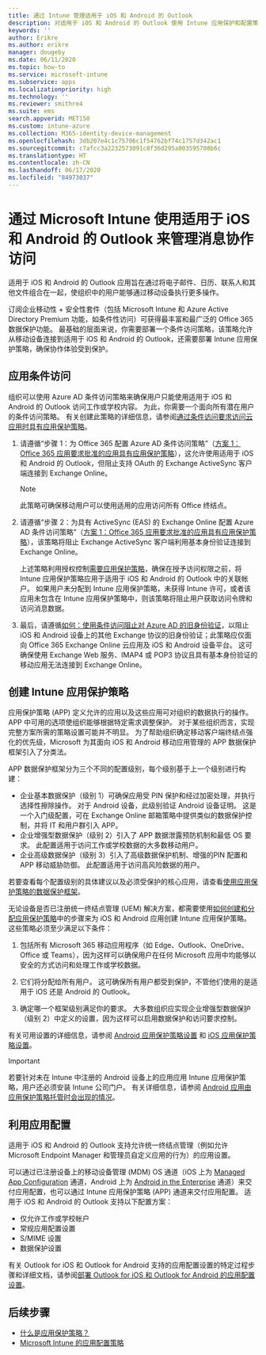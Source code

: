 ```yaml
---
title: 通过 Intune 管理适用于 iOS 和 Android 的 Outlook
description: 对适用于 iOS 和 Android 的 Outlook 使用 Intune 应用保护和配置策略，确保访问团队协作体验时，安全措施始终到位。
keywords: ''
author: Erikre
ms.author: erikre
manager: dougeby
ms.date: 06/11/2020
ms.topic: how-to
ms.service: microsoft-intune
ms.subservice: apps
ms.localizationpriority: high
ms.technology: ''
ms.reviewer: smithre4
ms.suite: ems
search.appverid: MET150
ms.custom: intune-azure
ms.collection: M365-identity-device-management
ms.openlocfilehash: 3db207e4c1c75706c1f54762bf74c1757d342ac1
ms.sourcegitcommit: c7afcc3a2232573091c8f36d295a803595708b6c
ms.translationtype: HT
ms.contentlocale: zh-CN
ms.lasthandoff: 06/17/2020
ms.locfileid: "84973037"
---
```

# <a name="manage-messaging-collaboration-access-by-using-outlook-for-ios-and-android-with-microsoft-intune"></a>通过 Microsoft Intune 使用适用于 iOS 和 Android 的 Outlook 来管理消息协作访问

适用于 iOS 和 Android 的 Outlook 应用旨在通过将电子邮件、日历、联系人和其他文件组合在一起，使组织中的用户能够通过移动设备执行更多操作。

订阅企业移动性 + 安全性套件（包括 Microsoft Intune 和 Azure Active Directory Premium 功能，如条件性访问）可获得最丰富和最广泛的 Office 365 数据保护功能。 最基础的层面来说，你需要部署一个条件访问策略，该策略允许从移动设备连接到适用于 iOS 和 Android 的 Outlook，还需要部署 Intune 应用保护策略，确保协作体验受到保护。

## <a name="apply-conditional-access"></a>应用条件访问
组织可以使用 Azure AD 条件访问策略来确保用户只能使用适用于 iOS 和 Android 的 Outlook 访问工作或学校内容。 为此，你需要一个面向所有潜在用户的条件访问策略。 有关创建此策略的详细信息，请参阅[通过条件访问要求访问云应用时具有应用保护策略](https://docs.microsoft.com/azure/active-directory/conditional-access/app-protection-based-conditional-access)。

1. 请遵循“步骤 1：为 Office 365 配置 Azure AD 条件访问策略”（[方案 1：Office 365 应用要求批准的应用具有应用保护策略](https://docs.microsoft.com/azure/active-directory/conditional-access/app-protection-based-conditional-access#scenario-1-office-365-apps-require-approved-apps-with-app-protection-policies)），这允许使用适用于 iOS 和 Android 的 Outlook，但阻止支持 OAuth 的 Exchange ActiveSync 客户端连接到 Exchange Online。

   > [!NOTE]
   > 此策略可确保移动用户可以使用适用的应用访问所有 Office 终结点。

2. 请遵循“步骤 2：为具有 ActiveSync (EAS) 的 Exchange Online 配置 Azure AD 条件访问策略”（[方案 1：Office 365 应用要求批准的应用具有应用保护策略](https://docs.microsoft.com/azure/active-directory/conditional-access/app-protection-based-conditional-access#scenario-1-office-365-apps-require-approved-apps-with-app-protection-policies)），该策略将阻止 Exchange ActiveSync 客户端利用基本身份验证连接到 Exchange Online。

   上述策略利用授权控制[需要应用保护策略](https://docs.microsoft.com/azure/active-directory/active-directory-conditional-access-technical-reference)，确保在授予访问权限之前，将 Intune 应用保护策略应用于适用于 iOS 和 Android 的 Outlook 中的关联帐户。 如果用户未分配到 Intune 应用保护策略，未获得 Intune 许可，或者该应用未包含在 Intune 应用保护策略中，则该策略将阻止用户获取访问令牌和访问消息数据。

3. 最后，请遵循[如何：使用条件访问阻止对 Azure AD 的旧身份验证](https://docs.microsoft.com/azure/active-directory/conditional-access/block-legacy-authentication)，以阻止 iOS 和 Android 设备上的其他 Exchange 协议的旧身份验证；此策略应仅面向 Office 365 Exchange Online 云应用及 iOS 和 Android 设备平台。 这可确保使用 Exchange Web 服务、IMAP4 或 POP3 协议且具有基本身份验证的移动应用无法连接到 Exchange Online。

## <a name="create-intune-app-protection-policies"></a>创建 Intune 应用保护策略

应用保护策略 (APP) 定义允许的应用以及这些应用可对组织的数据执行的操作。 APP 中可用的选项使组织能够根据特定需求调整保护。 对于某些组织而言，实现完整方案所需的策略设置可能并不明显。 为了帮助组织确定移动客户端终结点强化的优先级，Microsoft 为其面向 iOS 和 Android 移动应用管理的 APP 数据保护框架引入了分类法。

APP 数据保护框架分为三个不同的配置级别，每个级别基于上一个级别进行构建：

- 企业基本数据保护（级别 1）可确保应用受 PIN 保护和经过加密处理，并执行选择性擦除操作。 对于 Android 设备，此级别验证 Android 设备证明。 这是一个入门级配置，可在 Exchange Online 邮箱策略中提供类似的数据保护控制，并将 IT 和用户群引入 APP。
- 企业增强型数据保护（级别 2）引入了 APP 数据泄露预防机制和最低 OS 要求。 此配置适用于访问工作或学校数据的大多数移动用户。
- 企业高级数据保护（级别 3）引入了高级数据保护机制、增强的PIN 配置和 APP 移动威胁防御。 此配置适用于访问高风险数据的用户。

若要查看每个配置级别的具体建议以及必须受保护的核心应用，请查看[使用应用保护策略的数据保护框架](app-protection-framework.md)。

无论设备是否已注册统一终结点管理 (UEM) 解决方案，都需要使用[如何创建和分配应用保护策略](app-protection-policies.md)中的步骤来为 iOS 和 Android 应用创建 Intune 应用保护策略。 这些策略必须至少满足以下条件：

1. 包括所有 Microsoft 365 移动应用程序（如 Edge、Outlook、OneDrive、Office 或 Teams），因为这样可以确保用户在任何 Microsoft 应用中均能够以安全的方式访问和处理工作或学校数据。

2. 它们将分配给所有用户。 这可确保所有用户都受到保护，不管他们使用的是适用于 iOS 还是 Android 的 Outlook。

3. 确定哪一个框架级别满足你的要求。 大多数组织应实现企业增强型数据保护（级别 2）中定义的设置，因为这样可以启用数据保护和访问要求控制。

有关可用设置的详细信息，请参阅 [Android 应用保护策略设置](app-protection-policy-settings-android.md) 和 [iOS 应用保护策略设置](app-protection-policy-settings-ios.md)。

> [!IMPORTANT]
> 若要针对未在 Intune 中注册的 Android 设备上的应用应用 Intune 应用保护策略，用户还必须安装 Intune 公司门户。 有关详细信息，请参阅 [Android 应用由应用保护策略托管时会出现的情况](../fundamentals/end-user-mam-apps-android.md)。

## <a name="utilize-app-configuration"></a>利用应用配置

适用于 iOS 和 Android 的 Outlook 支持允许统一终结点管理（例如允许 Microsoft Endpoint Manager 和管理员自定义应用的行为）的应用设置。

可以通过已注册设备上的移动设备管理 (MDM) OS 通道（iOS 上为 [Managed App Configuration](https://developer.apple.com/library/content/samplecode/sc2279/Introduction/Intro.html) 通道，Android 上为 [Android in the Enterprise](https://developer.android.com/work/managed-configurations) 通道）来交付应用配置，也可以通过 Intune 应用保护策略 (APP) 通道来交付应用配置。 适用于 iOS 和 Android 的 Outlook 支持以下配置方案：

- 仅允许工作或学校帐户
- 常规应用配置设置
- S/MIME 设置
- 数据保护设置

有关 Outlook for iOS 和 Outlook for Android 支持的应用配置设置的特定过程步骤和详细文档，请参阅[部署 Outlook for iOS 和 Outlook for Android 的应用配置设置](https://docs.microsoft.com/exchange/clients-and-mobile-in-exchange-online/outlook-for-ios-and-android/outlook-for-ios-and-android-configuration-with-microsoft-intune)。

## <a name="next-steps"></a>后续步骤

- [什么是应用保护策略？](app-protection-policy.md) 
- [Microsoft Intune 的应用配置策略](app-configuration-policies-overview.md)